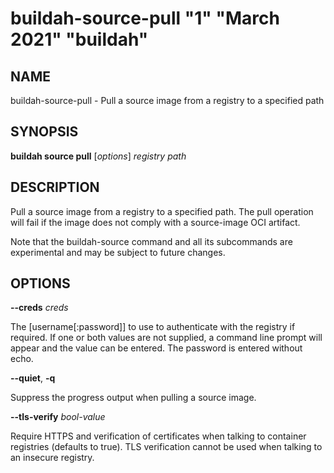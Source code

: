 # buildah-source-pull "1" "March 2021" "buildah"

## NAME
buildah\-source\-pull - Pull a source image from a registry to a specified path

## SYNOPSIS
**buildah source pull** [*options*] *registry* *path*

## DESCRIPTION
Pull a source image from a registry to a specified path.  The pull operation
will fail if the image does not comply with a source-image OCI artifact.

Note that the buildah-source command and all its subcommands are experimental
and may be subject to future changes.

## OPTIONS

**--creds** *creds*

The [username[:password]] to use to authenticate with the registry if required.
If one or both values are not supplied, a command line prompt will appear and the
value can be entered.  The password is entered without echo.

**--quiet**, **-q**

Suppress the progress output when pulling a source image.

**--tls-verify** *bool-value*

Require HTTPS and verification of certificates when talking to container
registries (defaults to true).  TLS verification cannot be used when talking to
an insecure registry.
